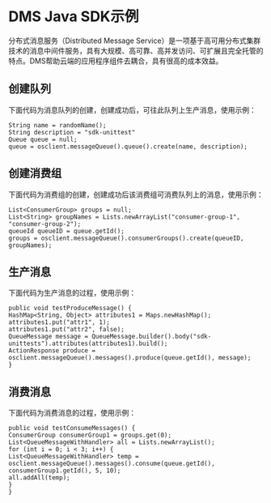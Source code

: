 # DMS Java SDK示例<a name="sdk_01_0028"></a>

分布式消息服务（Distributed Message Service）是一项基于高可用分布式集群技术的消息中间件服务，具有大规模、高可靠、高并发访问、可扩展且完全托管的特点。DMS帮助云端的应用程序组件去耦合，具有很高的成本效益。

## 创建队列<a name="section2519576511428"></a>

下面代码为消息队列的创建，创建成功后，可往此队列上生产消息，使用示例：

```
String name = randomName();
String description = "sdk-unittest"
Queue queue = null;
queue = osclient.messageQueue().queue().create(name, description);
```

## 创建消费组<a name="section5273677014726"></a>

下面代码为消费组的创建，创建成功后该消费组可消费队列上的消息，使用示例：

```
List<ConsumerGroup> groups = null;
List<String> groupNames = Lists.newArrayList("consumer-group-1", "consumer-group-2");
queueId queueID = queue.getId();
groups = osclient.messageQueue().consumerGroups().create(queueID, groupNames);
```

## 生产消息<a name="section664951271485"></a>

下面代码为生产消息的过程，使用示例：

```
public void testProduceMessage() {
HashMap<String, Object> attributes1 = Maps.newHashMap();
attributes1.put("attr1", 1);
attributes1.put("attr2", false);
QueueMessage message = QueueMessage.builder().body("sdk-unittests").attributes(attributes1).build();
ActionResponse produce = osclient.messageQueue().messages().produce(queue.getId(), message);
}
```

## 消费消息<a name="section2625843514831"></a>

下面代码为消费消息的过程，使用示例：

```
public void testConsumeMessages() {
ConsumerGroup consumerGroup1 = groups.get(0);
List<QueueMessageWithHandler> all = Lists.newArrayList();
for (int i = 0; i < 3; i++) {
List<QueueMessageWithHandler> temp = osclient.messageQueue().messages().consume(queue.getId(), consumerGroup1.getId(), 5, 10);
all.addAll(temp);
}
}
```

